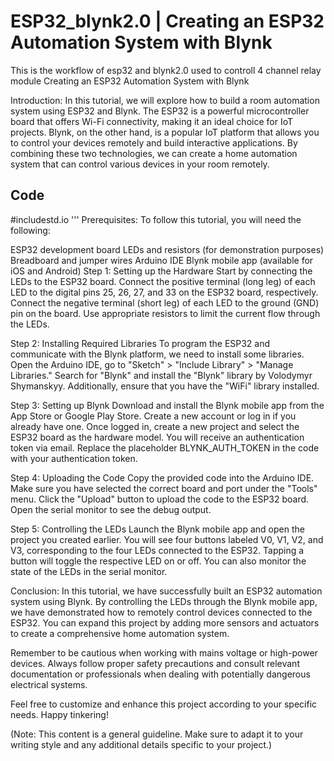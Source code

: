 # ESP32_blynk2.0 | Creating an ESP32 Automation System with Blynk
This is the workflow of esp32 and blynk2.0 used to controll 4 channel relay module 
Creating an ESP32 Automation System with Blynk

Introduction:
In this tutorial, we will explore how to build a room automation system using ESP32 and Blynk. The ESP32 is a powerful microcontroller board that offers Wi-Fi connectivity, making it an ideal choice for IoT projects. Blynk, on the other hand, is a popular IoT platform that allows you to control your devices remotely and build interactive applications. By combining these two technologies, we can create a home automation system that can control various devices in your room remotely.
## Code
#includestd.io
'''
Prerequisites:
To follow this tutorial, you will need the following:

ESP32 development board
LEDs and resistors (for demonstration purposes)
Breadboard and jumper wires
Arduino IDE
Blynk mobile app (available for iOS and Android)
Step 1: Setting up the Hardware
Start by connecting the LEDs to the ESP32 board. Connect the positive terminal (long leg) of each LED to the digital pins 25, 26, 27, and 33 on the ESP32 board, respectively. Connect the negative terminal (short leg) of each LED to the ground (GND) pin on the board. Use appropriate resistors to limit the current flow through the LEDs.

Step 2: Installing Required Libraries
To program the ESP32 and communicate with the Blynk platform, we need to install some libraries. Open the Arduino IDE, go to "Sketch" > "Include Library" > "Manage Libraries." Search for "Blynk" and install the "Blynk" library by Volodymyr Shymanskyy. Additionally, ensure that you have the "WiFi" library installed.

Step 3: Setting up Blynk
Download and install the Blynk mobile app from the App Store or Google Play Store. Create a new account or log in if you already have one. Once logged in, create a new project and select the ESP32 board as the hardware model. You will receive an authentication token via email. Replace the placeholder BLYNK_AUTH_TOKEN in the code with your authentication token.

Step 4: Uploading the Code
Copy the provided code into the Arduino IDE. Make sure you have selected the correct board and port under the "Tools" menu. Click the "Upload" button to upload the code to the ESP32 board. Open the serial monitor to see the debug output.

Step 5: Controlling the LEDs
Launch the Blynk mobile app and open the project you created earlier. You will see four buttons labeled V0, V1, V2, and V3, corresponding to the four LEDs connected to the ESP32. Tapping a button will toggle the respective LED on or off. You can also monitor the state of the LEDs in the serial monitor.

Conclusion:
In this tutorial, we have successfully built an ESP32 automation system using Blynk. By controlling the LEDs through the Blynk mobile app, we have demonstrated how to remotely control devices connected to the ESP32. You can expand this project by adding more sensors and actuators to create a comprehensive home automation system.

Remember to be cautious when working with mains voltage or high-power devices. Always follow proper safety precautions and consult relevant documentation or professionals when dealing with potentially dangerous electrical systems.

Feel free to customize and enhance this project according to your specific needs. Happy tinkering!

(Note: This content is a general guideline. Make sure to adapt it to your writing style and any additional details specific to your project.)
